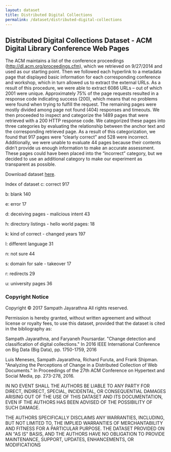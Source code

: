 ```yaml
---
layout: dataset
title: Distributed Digital Collections
permalink: /dataset/distributed-digital-collections
---
```

## Distributed Digital Collections Dataset - ACM Digital Library Conference Web Pages

The ACM maintains a list of the conference proceedings (http://dl.acm.org/proceedings.cfm), which we retrieved on 9/27/2014 and used as our starting point. Then we followed each hyperlink to a metadata page that displayed basic information for each corresponding conference and workshop, which in turn allowed us to extract the external URLs. As a result of this procedure, we were able to extract 6086 URLs – out of which 2001 were unique.  Approximately 75% of the page requests resulted in a response code indicating success (200), which means that no problems were found when trying to fulfill the request. The remaining pages were mostly divided among page not found (404) responses and timeouts. We then proceeded to inspect and categorize the 1489 pages that were retrieved with a 200 HTTP response code. We categorized these pages into three categories by evaluating the relationship between the anchor text and the corresponding retrieved page. As a result of this categorization, we found that 917 pages were “clearly correct” and 528 were incorrect. Additionally, we were unable to evaluate 44 pages because their contents didn’t provide us enough information to make an accurate assessment. These pages could have been placed into the “incorrect” category, but we decided to use an additional category to make our experiment as transparent as possible.

Download dataset [here](/dataset/Distributed_Digital_Collections_dataset.zip).

Index of dataset
c: correct 917

b: blank 140

e: error 17

d: deceiving pages - malicious intent 43

h: directory listings - hello world pages:  18

k: kind of correct - changed years 197

l: different language 31

n: not sure 44

s: domain for sale - takeover 17

r: redirects 29

u: university pages 36

### Copyright Notice
Copyright © 2017 Sampath Jayarathna
All rights reserved.

Permission is hereby granted, without written agreement and without license or royalty fees, to use this dataset, provided that the dataset is cited in the bibliography as:

Sampath Jayarathna, and Faryaneh Poursardar. "Change detection and classification of digital collections." In 2016 IEEE International Conference on Big Data (Big Data), pp. 1750-1759, 2016

Luis Meneses, Sampath Jayarathna, Richard Furuta, and Frank Shipman. "Analyzing the Perceptions of Change in a Distributed Collection of Web Documents." In Proceedings of the 27th ACM Conference on Hypertext and Social Media, pp. 273-278, 2016.

IN NO EVENT SHALL THE AUTHORS BE LIABLE TO ANY PARTY FOR DIRECT, INDIRECT, SPECIAL, INCIDENTAL, OR CONSEQUENTIAL DAMAGES ARISING OUT OF THE USE OF THIS DATASET AND ITS DOCUMENTATION, EVEN IF THE AUTHORS HAS BEEN ADVISED OF THE POSSIBILITY OF SUCH DAMAGE.

THE AUTHORS SPECIFICALLY DISCLAIMS ANY WARRANTIES, INCLUDING, BUT NOT LIMITED TO, THE IMPLIED WARRANTIES OF MERCHANTABILITY AND FITNESS FOR A PARTICULAR PURPOSE. THE DATASET PROVIDED ON AN "AS IS" BASIS, AND THE AUTHORS HAVE NO OBLIGATION TO PROVIDE MAINTENANCE, SUPPORT, UPDATES, ENHANCEMENTS, OR MODIFICATIONS

